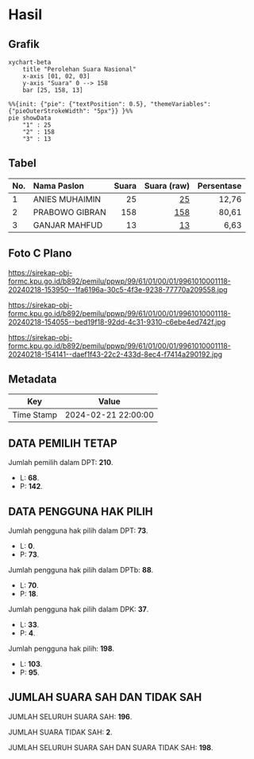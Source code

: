 # Hasil

## Grafik

```mermaid
xychart-beta
    title "Perolehan Suara Nasional"
    x-axis [01, 02, 03]
    y-axis "Suara" 0 --> 158
    bar [25, 158, 13]
```

```mermaid
%%{init: {"pie": {"textPosition": 0.5}, "themeVariables": {"pieOuterStrokeWidth": "5px"}} }%%
pie showData
    "1" : 25
    "2" : 158
    "3" : 13
```

## Tabel

| No. | Nama Paslon    | Suara | Suara (raw) | Persentase |
|:--- |:-------------- | -----:| -----------:| ----------:|
| 1   | ANIES MUHAIMIN | 25    | [25][p-1]   | 12,76      |
| 2   | PRABOWO GIBRAN | 158   | [158][p-2]  | 80,61      |
| 3   | GANJAR MAHFUD  | 13    | [13][p-3]   | 6,63       |


[p-1]: https://github.com/gigit-pemilu/pemilu-2024/blob/main/pilpres/hitung-suara/sub/99-luar-negeri/sub/61-kota-kinabalu-malaysia/sub/01-kota-kinabalu-malaysia/sub/0001-kota-kinabalu-malaysia/sub/118-ksk-107/sub/paslon-1.txt
[p-2]: https://github.com/gigit-pemilu/pemilu-2024/blob/main/pilpres/hitung-suara/sub/99-luar-negeri/sub/61-kota-kinabalu-malaysia/sub/01-kota-kinabalu-malaysia/sub/0001-kota-kinabalu-malaysia/sub/118-ksk-107/sub/paslon-2.txt
[p-3]: https://github.com/gigit-pemilu/pemilu-2024/blob/main/pilpres/hitung-suara/sub/99-luar-negeri/sub/61-kota-kinabalu-malaysia/sub/01-kota-kinabalu-malaysia/sub/0001-kota-kinabalu-malaysia/sub/118-ksk-107/sub/paslon-3.txt

## Foto C Plano

https://sirekap-obj-formc.kpu.go.id/b892/pemilu/ppwp/99/61/01/00/01/9961010001118-20240218-153950--1fa6196a-30c5-4f3e-9238-77770a209558.jpg

https://sirekap-obj-formc.kpu.go.id/b892/pemilu/ppwp/99/61/01/00/01/9961010001118-20240218-154055--bed19f18-92dd-4c31-9310-c6ebe4ed742f.jpg

https://sirekap-obj-formc.kpu.go.id/b892/pemilu/ppwp/99/61/01/00/01/9961010001118-20240218-154141--daef1f43-22c2-433d-8ec4-f7414a290192.jpg


## Metadata

| Key        | Value               |
| ---------- | ------------------- |
| Time Stamp | 2024-02-21 22:00:00 |


## DATA PEMILIH TETAP

Jumlah pemilih dalam DPT: **210**.
 * L: **68**.
 * P: **142**.

## DATA PENGGUNA HAK PILIH

Jumlah pengguna hak pilih dalam DPT: **73**.
 * L: **0**.
 * P: **73**.

Jumlah pengguna hak pilih dalam DPTb: **88**.
 * L: **70**.
 * P: **18**.

Jumlah pengguna hak pilih dalam DPK: **37**.
 * L: **33**.
 * P: **4**.

Jumlah pengguna hak pilih: **198**.
 * L: **103**.
 * P: **95**.

## JUMLAH SUARA SAH DAN TIDAK SAH

JUMLAH SELURUH SUARA SAH: **196**.

JUMLAH SUARA TIDAK SAH: **2**.

JUMLAH SELURUH SUARA SAH DAN SUARA TIDAK SAH: **198**.


